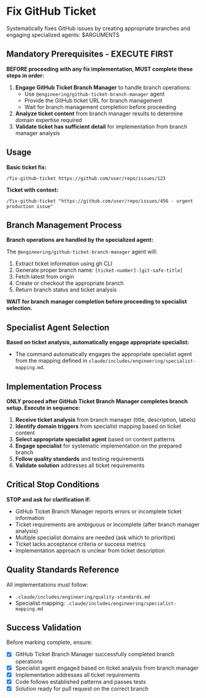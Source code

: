 # Fix GitHub Ticket

Systematically fixes GitHub issues by creating appropriate branches and engaging specialized agents: $ARGUMENTS

## Mandatory Prerequisites - EXECUTE FIRST
**BEFORE proceeding with any fix implementation, MUST complete these steps in order:**

1. **Engage GitHub Ticket Branch Manager** to handle branch operations:
   - Use `@engineering/github-ticket-branch-manager` agent
   - Provide the GitHub ticket URL for branch management
   - Wait for branch management completion before proceeding
2. **Analyze ticket content** from branch manager results to determine domain expertise required
3. **Validate ticket has sufficient detail** for implementation from branch manager analysis

## Usage
**Basic ticket fix:**
```
/fix-github-ticket https://github.com/user/repo/issues/123
```

**Ticket with context:**
```
/fix-github-ticket "https://github.com/user/repo/issues/456 - urgent production issue"
```

## Branch Management Process
**Branch operations are handled by the specialized agent:**

The `@engineering/github-ticket-branch-manager` agent will:
1. Extract ticket information using gh CLI
2. Generate proper branch name: `[ticket-number]-[git-safe-title]`
3. Fetch latest from origin
4. Create or checkout the appropriate branch
5. Return branch status and ticket analysis

**WAIT for branch manager completion before proceeding to specialist selection.**

## Specialist Agent Selection
**Based on ticket analysis, automatically engage appropriate specialist:**
- The command automatically engages the appropriate specialist agent from the mapping defined in `claude/includes/engineering/specialist-mapping.md`.

## Implementation Process
**ONLY proceed after GitHub Ticket Branch Manager completes branch setup. Execute in sequence:**

1. **Receive ticket analysis** from branch manager (title, description, labels)
2. **Identify domain triggers** from specialist mapping based on ticket content
3. **Select appropriate specialist agent** based on content patterns  
4. **Engage specialist** for systematic implementation on the prepared branch
5. **Follow quality standards** and testing requirements
6. **Validate solution** addresses all ticket requirements

## Critical Stop Conditions
**STOP and ask for clarification if:**
- GitHub Ticket Branch Manager reports errors or incomplete ticket information
- Ticket requirements are ambiguous or incomplete (after branch manager analysis)
- Multiple specialist domains are needed (ask which to prioritize)
- Ticket lacks acceptance criteria or success metrics
- Implementation approach is unclear from ticket description

## Quality Standards Reference
All implementations must follow:
- `.claude/includes/engineering/quality-standards.md`
- Specialist mapping: `.claude/includes/engineering/specialist-mapping.md`

## Success Validation
Before marking complete, ensure:
- [x] GitHub Ticket Branch Manager successfully completed branch operations
- [x] Specialist agent engaged based on ticket analysis from branch manager
- [x] Implementation addresses all ticket requirements
- [x] Code follows established patterns and passes tests
- [x] Solution ready for pull request on the correct branch
